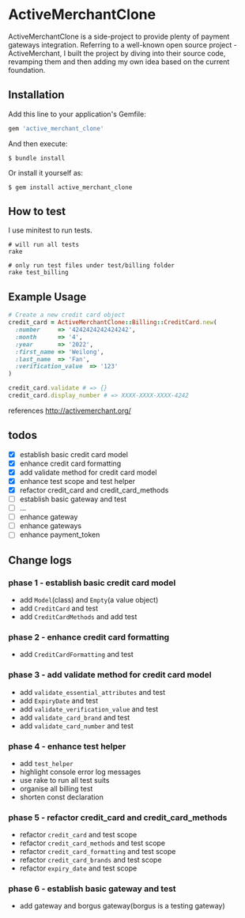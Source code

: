 # ActiveMerchantClone

ActiveMerchantClone is a side-project to provide plenty of payment gateways integration. Referring to a well-known open source project - ActiveMerchant, I built the project by diving into their source code, revamping them and then adding my own idea based on the current foundation.

## Installation

Add this line to your application's Gemfile:

```ruby
gem 'active_merchant_clone'
```

And then execute:

    $ bundle install

Or install it yourself as:

    $ gem install active_merchant_clone

## How to test
I use minitest to run tests.

```
# will run all tests
rake

# only run test files under test/billing folder
rake test_billing
```

## Example Usage

```ruby
# Create a new credit card object
credit_card = ActiveMerchantClone::Billing::CreditCard.new(
  :number     => '4242424242424242',
  :month      => '4',
  :year       => '2022',
  :first_name => 'Weilong',
  :last_name  => 'Fan',
  :verification_value  => '123'
)

credit_card.validate # => {}
credit_card.display_number # => XXXX-XXXX-XXXX-4242
```

references http://activemerchant.org/

## todos

- [x] establish basic credit card model
- [x] enhance credit card formatting
- [x] add validate method for credit card model
- [x] enhance test scope and test helper
- [x] refactor credit_card and credit_card_methods
- [ ] establish basic gateway and test
- [ ] ...
- [ ] enhance gateway
- [ ] enhance gateways
- [ ] enhance payment_token

## Change logs

### phase 1 - establish basic credit card model
- add `Model`(class) and `Empty`(a value object)
- add `CreditCard` and test
- add `CreditCardMethods` and add test

### phase 2 - enhance credit card formatting
- add `CreditCardFormatting` and test

### phase 3 - add validate method for credit card model
- add `validate_essential_attributes` and test
- add `ExpiryDate` and test
- add `validate_verification_value` and test
- add `validate_card_brand` and test
- add `validate_card_number` and test

### phase 4 - enhance test helper
- add `test_helper`
- highlight console error log messages
- use rake to run all test suits
- organise all billing test
- shorten const declaration

### phase 5 - refactor credit_card and credit_card_methods
- refactor `credit_card` and test scope
- refactor `credit_card_methods` and test scope
- refactor `credit_card_formatting` and test scope
- refactor `credit_card_brands` and test scope
- refactor `expiry_date` and test scope

### phase 6 - establish basic gateway and test
- add gateway and borgus gateway(borgus is a testing gateway)
